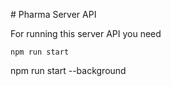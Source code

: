 # Pharma Server API

For running this server API you need

`npm run start`

npm run start --background